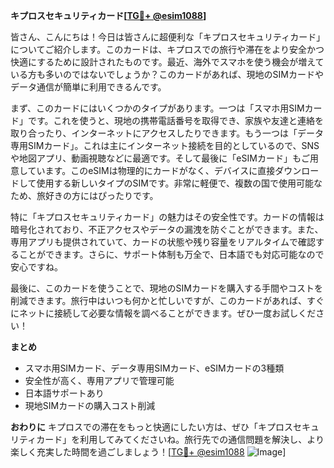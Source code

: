 **キプロスセキュリティカード[[TG💪+ @esim1088](https://t.me/s/esim1088)]**

皆さん、こんにちは！今日は皆さんに超便利な「キプロスセキュリティカード」についてご紹介します。このカードは、キプロスでの旅行や滞在をより安全かつ快適にするために設計されたものです。最近、海外でスマホを使う機会が増えている方も多いのではないでしょうか？このカードがあれば、現地のSIMカードやデータ通信が簡単に利用できるんです。

まず、このカードにはいくつかのタイプがあります。一つは「スマホ用SIMカード」です。これを使うと、現地の携帯電話番号を取得でき、家族や友達と連絡を取り合ったり、インターネットにアクセスしたりできます。もう一つは「データ専用SIMカード」。これは主にインターネット接続を目的としているので、SNSや地図アプリ、動画視聴などに最適です。そして最後に「eSIMカード」もご用意しています。このeSIMは物理的にカードがなく、デバイスに直接ダウンロードして使用する新しいタイプのSIMです。非常に軽便で、複数の国で使用可能なため、旅好きの方にはぴったりです。

特に「キプロスセキュリティカード」の魅力はその安全性です。カードの情報は暗号化されており、不正アクセスやデータの漏洩を防ぐことができます。また、専用アプリも提供されていて、カードの状態や残り容量をリアルタイムで確認することができます。さらに、サポート体制も万全で、日本語でも対応可能なので安心ですね。

最後に、このカードを使うことで、現地のSIMカードを購入する手間やコストを削減できます。旅行中はいつも何かと忙しいですが、このカードがあれば、すぐにネットに接続して必要な情報を調べることができます。ぜひ一度お試しください！

**まとめ**
- スマホ用SIMカード、データ専用SIMカード、eSIMカードの3種類
- 安全性が高く、専用アプリで管理可能
- 日本語サポートあり
- 現地SIMカードの購入コスト削減

**おわりに**
キプロスでの滞在をもっと快適にしたい方は、ぜひ「キプロスセキュリティカード」を利用してみてくださいね。旅行先での通信問題を解決し、より楽しく充実した時間を過ごしましょう！[[TG💪+ @esim1088](https://t.me/s/esim1088) ![Image](https://i.postimg.cc/Y0z9fWf4/image.png)]